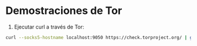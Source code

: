 **Demostraciones de Tor**
=====================================================================================================

1. Ejecutar curl a través de Tor:
```bash
curl --socks5-hostname localhost:9050 https://check.torproject.org/ | grep 'Tor\.'
```
